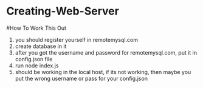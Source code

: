 # Creating-Web-Server
#How To Work This Out
1. you should register yourself in remotemysql.com
2. create database in it
3. after you got the username and password for remotemysql.com,
put it in config.json file
4. run node index.js
5. should be working in the local host, if its not working, then maybe you put the wrong username or pass for your config.json

